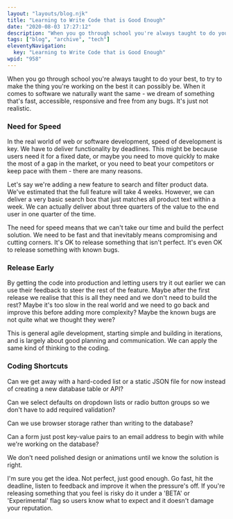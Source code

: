 ```yaml
---
layout: "layouts/blog.njk"
title: "Learning to Write Code that is Good Enough"
date: "2020-08-03 17:27:12"
description: "When you go through school you're always taught to do your best, to try to make the thing you're working on the best it can possibly be"
tags: ["blog", "archive", "tech"]
eleventyNavigation:
  key: "Learning to Write Code that is Good Enough"
wpid: "958"
---
```


<!-- wp:paragraph -->
<p>When you go through school you're always taught to do your best, to try to make the thing you're working on the best it can possibly be. When it comes to software we naturally want the same - we dream of something that's fast, accessible, responsive and free from any bugs. It's just not realistic.</p>
<!-- /wp:paragraph -->

<!-- wp:heading {"level":3} -->
<h3>Need for Speed</h3>
<!-- /wp:heading -->

<!-- wp:paragraph -->
<p>In the real world of web or software development, speed of development is key. We have to deliver functionality by deadlines. This might be because users need it for a fixed date, or maybe you need to move quickly to make the most of a gap in the market, or you need to beat your competitors or keep pace with them - there are many reasons.</p>
<!-- /wp:paragraph -->

<!-- wp:paragraph -->
<p>Let's say we're adding a new feature to search and filter product data. We've estimated that the full feature will take 4 weeks. However, we can deliver a very basic search box that just matches all product text within a week. We can actually deliver about three quarters of the value to the end user in one quarter of the time.</p>
<!-- /wp:paragraph -->

<!-- wp:paragraph -->
<p>The need for speed means that we can't take our time and build the perfect solution. We need to be fast and that inevitably means compromising and cutting corners. It's OK to release something that isn't perfect. It's even OK to release something with known bugs.</p>
<!-- /wp:paragraph -->

<!-- wp:heading {"level":3} -->
<h3>Release Early</h3>
<!-- /wp:heading -->

<!-- wp:paragraph -->
<p>By getting the code into production and letting users try it out earlier we can use their feedback to steer the rest of the feature. Maybe after the first release we realise that this is all they need and we don't need to build the rest? Maybe it's too slow in the real world and we need to go back and improve this before adding more complexity? Maybe the known bugs are not quite what we thought they were?</p>
<!-- /wp:paragraph -->

<!-- wp:paragraph -->
<p>This is general agile development, starting simple and building in iterations, and is largely about good planning and communication. We can apply the same kind of thinking to the coding.</p>
<!-- /wp:paragraph -->

<!-- wp:heading {"level":3} -->
<h3>Coding Shortcuts</h3>
<!-- /wp:heading -->

<!-- wp:paragraph -->
<p>Can we get away with a hard-coded list or a static JSON file for now instead of creating a new database table or API?</p>
<!-- /wp:paragraph -->

<!-- wp:paragraph -->
<p>Can we select defaults on dropdown lists or radio button groups so we don't have to add required validation?</p>
<!-- /wp:paragraph -->

<!-- wp:paragraph -->
<p>Can we use browser storage rather than writing to the database?</p>
<!-- /wp:paragraph -->

<!-- wp:paragraph -->
<p>Can a form just post key-value pairs to an email address to begin with while we're working on the database?</p>
<!-- /wp:paragraph -->

<!-- wp:paragraph -->
<p>We don't need polished design or animations until we know the solution is right.</p>
<!-- /wp:paragraph -->

<!-- wp:paragraph -->
<p>I'm sure you get the idea. Not perfect, just good enough. Go fast, hit the deadline, listen to feedback and improve it when the pressure's off. If you're releasing something that you feel is risky do it under a 'BETA' or 'Experimental' flag so users know what to expect and it doesn't damage your reputation.</p>
<!-- /wp:paragraph -->
